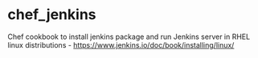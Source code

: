 # chef_jenkins

Chef cookbook to install jenkins package and run Jenkins server in RHEL linux distributions - https://www.jenkins.io/doc/book/installing/linux/

